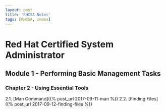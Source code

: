 ```yaml
---
layout: post
title: 'RHCSA Notes'
tags: [RHCSA, index]
---
```


# Red Hat Certified System Administrator
## Module 1 - Performing Basic Management Tasks
### Chapter 2 - Using Essential Tools
2.1. [Man Command]({% post_url 2017-09-11-man %})
2.2. [Finding Files]({% post_url 2017-09-12-finding-files %})



